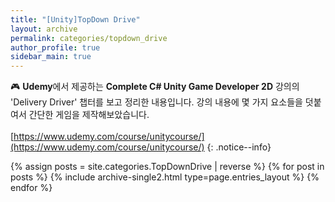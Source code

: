 ```yaml
---
title: "[Unity]TopDown Drive"
layout: archive
permalink: categories/topdown_drive
author_profile: true
sidebar_main: true
---
```


🎮 **Udemy**에서 제공하는 **Complete C# Unity Game Developer 2D** 강의의 'Delivery Driver' 챕터를 보고 정리한 내용입니다. 강의 내용에 몇 가지 요소들을 덧붙여서 간단한 게임을 제작해보았습니다.
<br><br>
[https://www.udemy.com/course/unitycourse/](https://www.udemy.com/course/unitycourse/)
{: .notice--info}

{% assign posts = site.categories.TopDownDrive | reverse %}
{% for post in posts %} {% include archive-single2.html type=page.entries_layout %} {% endfor %}